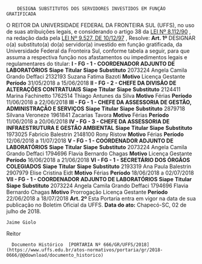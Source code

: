         DESIGNA SUBSTITUTOS DOS SERVIDORES INVESTIDOS EM FUNÇÃO GRATIFICADA  

 O REITOR DA UNIVERSIDADE FEDERAL DA FRONTEIRA SUL (UFFS), no uso de suas atribuições legais, e considerando o artigo 38 da [LEI Nº 8.112/90](http://www.planalto.gov.br/ccivil_03/leis/l8112cons.htm)  , na redação dada pela [LEI Nº 9.527, DE 10/12/97](http://www.planalto.gov.br/ccivil_03/Leis/l9527.htm)  , Resolve:   **Art. 1º** DESIGNAR o(a) substituto(a) do(a) servidor(a) investido em função gratificada, da Universidade Federal da Fronteira Sul, conforme tabela a seguir, para que assuma a respectiva função nos afastamentos ou impedimentos legais e regulamentares do titular: **I - FG - 1 - COORDENADOR ADJUNTO DE LABORATÓRIOS**      **Siape**    **Titular**    **Siape**    **Substituto**      2073224   Angela Camila Grando Deffaci   2132193   Suzana Fatima Bazoti     **Motivo**    Licença Gestante   **Período**    31/05/2018 a 15/06/2018     **II - FG - 2 - CHEFE DA DIVISÃO DE ALTERAÇÕES CONTRATUAIS**      **Siape**    **Titular**    **Siape**    **Substituto**      2124411   Marina Fachinetto   1762514   Thiago Antunes da Silva     **Motivo**    Férias   **Período**    11/06/2018 a 22/06/2018     **III - FG - 1 - CHEFE DA ASSESSORIA DE GESTÃO, ADMINISTRAÇÃO E SERVIÇOS**      **Siape**    **Titular**    **Siape**    **Substituto**      2879718   Silvana Veroneze   1961841   Zacarias Tavora     **Motivo**    Férias   **Período**    11/06/2018 a 20/06/2018     **IV - FG - 3 - CHEFE DA ASSESSORIA DE INFRAESTRUTURA E GESTÃO AMBIENTAL**      **Siape**    **Titular**    **Siape**    **Substituto**      1973025   Fabricio Balestrin   2148100   Rony Ristow     **Motivo**    Férias   **Período**    12/06/2018 a 11/07/2018     **V - FG - 1 - COORDENADOR ADJUNTO DE LABORATÓRIOS**      **Siape**    **Titular**    **Siape**    **Substituto**      2073224   Angela Camila Grando Deffaci   1794696   Flavia Bernardo Chagas     **Motivo**    Licença Gestante   **Período**    16/06/2018 a 21/06/2018     **VI - FG - 1 - SECRETÁRIO DOS ÓRGÃOS COLEGIADOS**      **Siape**    **Titular**    **Siape**    **Substituto**      2193319   Ana Paula Balestrin   2907979   Elise Cristina Eidt     **Motivo**    Férias   **Período**    18/06/2018 a 02/07/2018     **VII - FG - 1 - COORDENADOR ADJUNTO DE LABORATÓRIOS**      **Siape**    **Titular**    **Siape**    **Substituto**      2073224   Angela Camila Grando Deffaci   1794696   Flavia Bernardo Chagas     **Motivo**    Prorrogação Licença Gestante   **Período**    22/06/2018 a 18/07/2018       **Art. 2º** Esta Portaria entra em vigor na data de sua publicação no Boletim Oficial da UFFS.      **Data do ato:** Chapecó-SC, 02 de julho de 2018.   
 

    Jaime Giolo   
 Reitor 

      Documento Histórico  [PORTARIA Nº 666/GR/UFFS/2018](https://www.uffs.edu.br/atos-normativos/portaria/gr/2018-0666/@@download/documento_historico)     
      